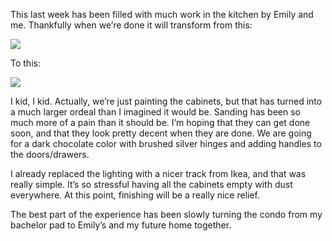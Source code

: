 This last week has been filled with much work in the kitchen by Emily
and me. Thankfully when we’re done it will transform from this:

![](http://media.tumblr.com/tumblr_li4xpymIMr1qzqppu.jpg)

To this:

![](http://media.tumblr.com/tumblr_li4xkqTW381qzqppu.jpg)

I kid, I kid. Actually, we’re just painting the cabinets, but that has
turned into a much larger ordeal than I imagined it would be. Sanding
has been so much more of a pain than it should be. I’m hoping that they
can get done soon, and that they look pretty decent when they are done.
We are going for a dark chocolate color with brushed silver hinges and
adding handles to the doors/drawers.

I already replaced the lighting with a nicer track from Ikea, and that
was really simple. It’s so stressful having all the cabinets empty with
dust everywhere. At this point, finishing will be a really nice relief.

The best part of the experience has been slowly turning the condo from
my bachelor pad to Emily’s and my future home together.
